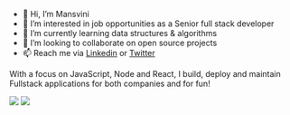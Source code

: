 - 👋 Hi, I’m Mansvini
- 👀 I’m interested in job opportunities as a Senior full stack developer
- 🌱 I’m currently learning data structures & algorithms
- 💞️ I’m looking to collaborate on open source projects
- 📫 Reach me via <a href="https://www.linkedin.com/in/mansvini/" target=”_blank” rel="nofollow">Linkedin</a> or <a href="https://twitter.com/mansvinicodes" target=”_blank” rel="nofollow">Twitter</a>

With a focus on JavaScript, Node and React, I build, deploy and maintain Fullstack applications for both companies and for fun!

<!---
Mansvini/Mansvini is a ✨ special ✨ repository because its `README.md` (this file) appears on your GitHub profile.
You can click the Preview link to take a look at your changes.
--->

<img src='https://github-readme-stats.vercel.app/api?username=mansvini&show_icons=true'/>  <img src='https://github-readme-stats.vercel.app/api/top-langs/?username=mansvini'/>
